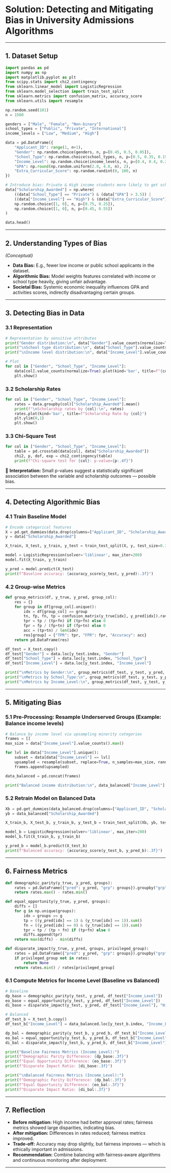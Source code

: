 # **Solution: Detecting and Mitigating Bias in University Admissions Algorithms**


***

## **1. Dataset Setup**

```python
import pandas as pd
import numpy as np
import matplotlib.pyplot as plt
from scipy.stats import chi2_contingency
from sklearn.linear_model import LogisticRegression
from sklearn.model_selection import train_test_split
from sklearn.metrics import confusion_matrix, accuracy_score
from sklearn.utils import resample

np.random.seed(101)
n = 1500

genders = ["Male", "Female", "Non-binary"]
school_types = ["Public", "Private", "International"]
income_levels = ["Low", "Medium", "High"]

data = pd.DataFrame({
    "Applicant_ID": range(1, n+1),
    "Gender": np.random.choice(genders, n, p=[0.45, 0.5, 0.05]),
    "School_Type": np.random.choice(school_types, n, p=[0.5, 0.35, 0.15]),
    "Income_Level": np.random.choice(income_levels, n, p=[0.4, 0.4, 0.2]),
    "GPA": np.round(np.random.uniform(2.0, 4.0, n), 2),
    "Extra_Curricular_Score": np.random.randint(0, 100, n)
})

# Introduce bias: Private & High income students more likely to get scholarships
data["Scholarship_Awarded"] = np.where(
    ((data["School_Type"] == "Private") & (data["GPA"] > 3.5)) |
    ((data["Income_Level"] == "High") & (data["Extra_Curricular_Score"] > 70)),
    np.random.choice([1, 0], n, p=[0.75, 0.25]),
    np.random.choice([1, 0], n, p=[0.45, 0.55])
)

data.head()
```


***

## **2. Understanding Types of Bias**

*(Conceptual)*

- **Data Bias:** E.g., fewer low income or public school applicants in the dataset.
- **Algorithmic Bias:** Model weights features correlated with income or school type heavily, giving unfair advantage.
- **Societal Bias:** Systemic economic inequality influences GPA and activities scores, indirectly disadvantaging certain groups.

***

## **3. Detecting Bias in Data**

### 3.1 Representation

```python
# Representation by sensitive attributes
print("Gender distribution:\n", data["Gender"].value_counts(normalize=True))
print("\nSchool type distribution:\n", data["School_Type"].value_counts(normalize=True))
print("\nIncome level distribution:\n", data["Income_Level"].value_counts(normalize=True))

# Plot
for col in ["Gender", "School_Type", "Income_Level"]:
    data[col].value_counts(normalize=True).plot(kind='bar', title=f"{col} Distribution")
    plt.show()
```


### 3.2 Scholarship Rates

```python
for col in ["Gender", "School_Type", "Income_Level"]:
    rates = data.groupby(col)["Scholarship_Awarded"].mean()
    print(f"\nScholarship rates by {col}:\n", rates)
    rates.plot(kind='bar', title=f"Scholarship Rate by {col}")
    plt.ylim(0,1)
    plt.show()
```


### 3.3 Chi‑Square Test

```python
for col in ["Gender", "School_Type", "Income_Level"]:
    table = pd.crosstab(data[col], data["Scholarship_Awarded"])
    chi2, p, dof, exp = chi2_contingency(table)
    print(f"Chi-square test for {col}: p-value={p:.4f}")
```

📌 **Interpretation:** Small p-values suggest a statistically significant association between the variable and scholarship outcomes — possible bias.

***

## **4. Detecting Algorithmic Bias**

### 4.1 Train Baseline Model

```python
# Encode categorical features
X = pd.get_dummies(data.drop(columns=["Applicant_ID", "Scholarship_Awarded"]), drop_first=True)
y = data["Scholarship_Awarded"]

X_train, X_test, y_train, y_test = train_test_split(X, y, test_size=0.3, random_state=42)

model = LogisticRegression(solver='liblinear', max_iter=200)
model.fit(X_train, y_train)

y_pred = model.predict(X_test)
print(f"Baseline accuracy: {accuracy_score(y_test, y_pred):.3f}")
```


### 4.2 Group‑wise Metrics

```python
def group_metrics(df, y_true, y_pred, group_col):
    res = {}
    for group in df[group_col].unique():
        idx = df[group_col] == group
        tn, fp, fn, tp = confusion_matrix(y_true[idx], y_pred[idx]).ravel()
        tpr = tp / (tp+fn) if (tp+fn) else 0
        fpr = fp / (fp+tn) if (fp+tn) else 0
        acc = (tp+tn) / len(idx)
        res[group] = {"TPR": tpr, "FPR": fpr, "Accuracy": acc}
    return pd.DataFrame(res)

df_test = X_test.copy()
df_test["Gender"] = data.loc[y_test.index, "Gender"]
df_test["School_Type"] = data.loc[y_test.index, "School_Type"]
df_test["Income_Level"] = data.loc[y_test.index, "Income_Level"]

print("\nMetrics by Gender:\n", group_metrics(df_test, y_test, y_pred, "Gender"))
print("\nMetrics by School_Type:\n", group_metrics(df_test, y_test, y_pred, "School_Type"))
print("\nMetrics by Income_Level:\n", group_metrics(df_test, y_test, y_pred, "Income_Level"))
```


***

## **5. Mitigating Bias**

### 5.1 Pre‑Processing: Resample Underserved Groups (Example: Balance income levels)

```python
# Balance by income level via upsampling minority categories
frames = []
max_size = data["Income_Level"].value_counts().max()

for lvl in data["Income_Level"].unique():
    subset = data[data["Income_Level"] == lvl]
    upsampled = resample(subset, replace=True, n_samples=max_size, random_state=42)
    frames.append(upsampled)

data_balanced = pd.concat(frames)

print("Balanced income distribution:\n", data_balanced["Income_Level"].value_counts())
```


### 5.2 Retrain Model on Balanced Data

```python
Xb = pd.get_dummies(data_balanced.drop(columns=["Applicant_ID", "Scholarship_Awarded"]), drop_first=True)
yb = data_balanced["Scholarship_Awarded"]

X_train_b, X_test_b, y_train_b, y_test_b = train_test_split(Xb, yb, test_size=0.3, random_state=42)

model_b = LogisticRegression(solver='liblinear', max_iter=200)
model_b.fit(X_train_b, y_train_b)

y_pred_b = model_b.predict(X_test_b)
print(f"Balanced accuracy: {accuracy_score(y_test_b, y_pred_b):.3f}")
```


***

## **6. Fairness Metrics**

```python
def demographic_parity(y_true, y_pred, groups):
    rates = pd.DataFrame({"pred": y_pred, "grp": groups}).groupby("grp")["pred"].mean()
    return rates.max() - rates.min()

def equal_opportunity(y_true, y_pred, groups):
    diffs = []
    for g in np.unique(groups):
        idx = groups == g
        tp = ((y_pred[idx] == 1) & (y_true[idx] == 1)).sum()
        fn = ((y_pred[idx] == 0) & (y_true[idx] == 1)).sum()
        tpr = tp / (tp + fn) if (tp+fn) else 0
        diffs.append(tpr)
    return max(diffs) - min(diffs)

def disparate_impact(y_true, y_pred, groups, privileged_group):
    rates = pd.DataFrame({"pred": y_pred, "grp": groups}).groupby("grp")["pred"].mean()
    if privileged_group not in rates:
        return None
    return rates.min() / rates[privileged_group]
```


### 6.1 Compute Metrics for Income Level (Baseline vs Balanced)

```python
# Baseline
dp_base = demographic_parity(y_test, y_pred, df_test["Income_Level"])
eo_base = equal_opportunity(y_test, y_pred, df_test["Income_Level"])
di_base = disparate_impact(y_test, y_pred, df_test["Income_Level"], "High")

# Balanced
df_test_b = X_test_b.copy()
df_test_b["Income_Level"] = data_balanced.loc[y_test_b.index, "Income_Level"]

dp_bal = demographic_parity(y_test_b, y_pred_b, df_test_b["Income_Level"])
eo_bal = equal_opportunity(y_test_b, y_pred_b, df_test_b["Income_Level"])
di_bal = disparate_impact(y_test_b, y_pred_b, df_test_b["Income_Level"], "High")

print("Baseline Fairness Metrics (Income_Level):")
print(f"Demographic Parity Difference: {dp_base:.3f}")
print(f"Equal Opportunity Difference: {eo_base:.3f}")
print(f"Disparate Impact Ratio: {di_base:.3f}")

print("\nBalanced Fairness Metrics (Income_Level):")
print(f"Demographic Parity Difference: {dp_bal:.3f}")
print(f"Equal Opportunity Difference: {eo_bal:.3f}")
print(f"Disparate Impact Ratio: {di_bal:.3f}")
```


***

## **7. Reflection**

- **Before mitigation:** High income had better approval rates; fairness metrics showed large disparities, indicating bias.
- **After mitigation:** Differences in rates reduced; fairness metrics improved.
- **Trade‑off:** Accuracy may drop slightly, but fairness improves — which is ethically important in admissions.
- **Recommendation:** Combine balancing with fairness‑aware algorithms and continuous monitoring after deployment.

***